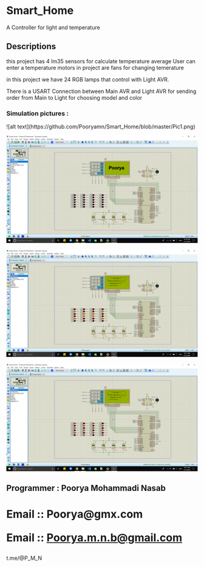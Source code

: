 # Smart_Home
A Controller for light and temperature 

<h2> Descriptions </h2>

this project has 4 lm35 sensors for calculate temperature average
User can enter a temperature
motors in project are fans for changing temerature

in this project we have 24 RGB lamps that control with Light AVR.

There is a USART Connection between Main AVR and Light AVR for sending order from Main to Light for choosing model and color 

<h3> Simulation pictures : </h3>
![alt text](https://github.com/Pooryamn/Smart_Home/blob/master/Pic1.png)

![alt text](https://github.com/Pooryamn/Smart_Home/blob/master/Pic2.png)

![alt text](https://github.com/Pooryamn/Smart_Home/blob/master/Pic3.png)

![alt text](https://github.com/Pooryamn/Smart_Home/blob/master/Pic4.png)


<h2>
Programmer : Poorya Mohammadi Nasab


<h1>Email :: Poorya@gmx.com

Email :: Poorya.m.n.b@gmail.com </h1>


t.me/@P_M_N

</h2>
